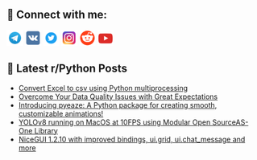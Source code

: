 ## 🔎 Connect with me:
[<img src="https://github.com/bullbesh/bullbesh/blob/main/images/Telegram.png" width="32" height="32" />](https://t.me/bullbesh)
[<img src="https://github.com/bullbesh/bullbesh/blob/main/images/VK.png" width="32" height="32" />](https://vk.com/bullbesh)
[<img src="https://github.com/bullbesh/bullbesh/blob/main/images/Twitter.png" width="32" height="32" />](https://twitter.com/bullbesh1)
[<img src="https://github.com/bullbesh/bullbesh/blob/main/images/Instagram.png" width="32" height="32" />](https://www.instagram.com/bullbesh)
[<img src="https://github.com/bullbesh/bullbesh/blob/main/images/Reddit.png" width="32" height="32" />](https://www.reddit.com/user/bullbesh)
[<img src="https://github.com/bullbesh/bullbesh/blob/main/images/YouTube.png" width="32" height="32" />](https://www.youtube.com/channel/UCtfjRs6uzgq5mfm8S06WTcg)

## 📕 Latest r/Python Posts
<!-- BLOG-POST-LIST:START -->
- [Convert Excel to csv using Python multiprocessing](https://www.reddit.com/r/Python/comments/1313uvl/convert_excel_to_csv_using_python_multiprocessing/)
- [Overcome Your Data Quality Issues with Great Expectations](https://www.reddit.com/r/Python/comments/1310bvr/overcome_your_data_quality_issues_with_great/)
- [Introducing pyeaze: A Python package for creating smooth, customizable animations!](https://www.reddit.com/r/Python/comments/130yxaf/introducing_pyeaze_a_python_package_for_creating/)
- [YOLOv8 running on MacOS at 10FPS using Modular Open SourceAS-One Library](https://www.reddit.com/r/Python/comments/130wpn2/yolov8_running_on_macos_at_10fps_using_modular/)
- [NiceGUI 1.2.10 with improved bindings, ui.grid, ui.chat_message and more](https://www.reddit.com/r/Python/comments/130toef/nicegui_1210_with_improved_bindings_uigrid_uichat/)
<!-- BLOG-POST-LIST:END -->
